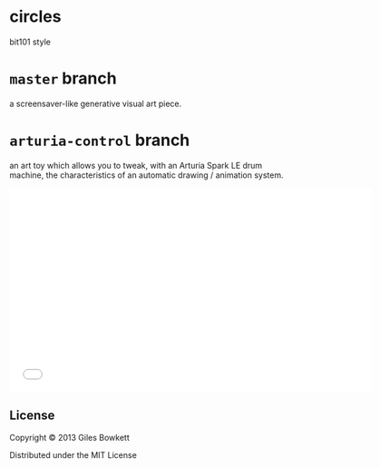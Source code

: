 # circles

bit101 style

# `master` branch

a screensaver-like generative visual art piece.

# `arturia-control` branch

an art toy which allows you to tweak, with an Arturia Spark LE drum machine, the
characteristics of an automatic drawing / animation system.

<iframe width="640" height="360" src="//www.youtube.com/embed/5BoDDcvmHOY" frameborder="0" allowfullscreen></iframe>

## License

Copyright © 2013 Giles Bowkett

Distributed under the MIT License

